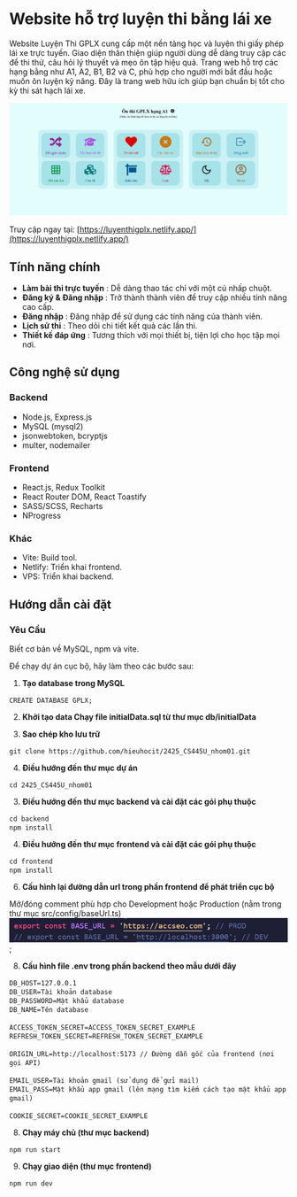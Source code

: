 # Website hỗ trợ luyện thi bằng lái xe

Website Luyện Thi GPLX cung cấp một nền tảng học và luyện thi giấy phép lái xe trực tuyến. Giao diện thân thiện giúp người dùng dễ dàng truy cập các đề thi thử, câu hỏi lý thuyết và mẹo ôn tập hiệu quả. Trang web hỗ trợ các hạng bằng như A1, A2, B1, B2 và C, phù hợp cho người mới bắt đầu hoặc muốn ôn luyện kỹ năng. Đây là trang web hữu ích giúp bạn chuẩn bị tốt cho kỳ thi sát hạch lái xe.

![Ảnh chụp màn hình website hỗ trợ luyện thi bằng lái xe](./backend/public/gplx.png)

Truy cập ngay tại: [https://luyenthigplx.netlify.app/](https://luyenthigplx.netlify.app/)

## Tính năng chính

- **Làm bài thi trực tuyến** : Dễ dàng thao tác chỉ với một cú nhấp chuột.
- **Đăng ký & Đăng nhập** : Trở thành thành viên để truy cập nhiều tính năng cao cấp.
- **Đăng nhập** : Đăng nhập để sử dụng các tính năng của thành viên.
- **Lịch sử thi** : Theo dõi chi tiết kết quả các lần thi.
- **Thiết kế đáp ứng** : Tương thích với mọi thiết bị, tiện lợi cho học tập mọi nơi.

## Công nghệ sử dụng

### Backend

- Node.js, Express.js
- MySQL (mysql2)
- jsonwebtoken, bcryptjs
- multer, nodemailer

### Frontend

- React.js, Redux Toolkit
- React Router DOM, React Toastify
- SASS/SCSS, Recharts
- NProgress

### Khác

- Vite: Build tool.
- Netlify: Triển khai frontend.
- VPS: Triển khai backend.

## Hướng dẫn cài đặt

### Yêu Cầu

Biết cơ bản về MySQL, npm và vite.

Để chạy dự án cục bộ, hãy làm theo các bước sau:

1. **Tạo database trong MySQL**

```
CREATE DATABASE GPLX;
```

2. **Khởi tạo data Chạy file initialData.sql từ thư mục db/initialData**

3. **Sao chép kho lưu trữ**

```
git clone https://github.com/hieuhocit/2425_CS445U_nhom01.git
```

4. **Điều hướng đến thư mục dự án**

```
cd 2425_CS445U_nhom01
```

3. **Điều hướng đến thư mục backend và cài đặt các gói phụ thuộc**

```
cd backend
npm install
```

4. **Điều hướng đến thư mục frontend và cài đặt các gói phụ thuộc**

```
cd frontend
npm install
```

6. **Cấu hình lại đường dẫn url trong phần frontend để phát triển cục bộ**

Mở/đóng comment phù hợp cho Development hoặc Production (nằm trong thư mục src/config/baseUrl.ts)
![](./backend/public/config_base_url.png);


8. **Cấu hình file .env trong phần backend theo mẫu dưới đây**

```
DB_HOST=127.0.0.1
DB_USER=Tài khoản database
DB_PASSWORD=Mật khẩu database
DB_NAME=Tên database

ACCESS_TOKEN_SECRET=ACCESS_TOKEN_SECRET_EXAMPLE
REFRESH_TOKEN_SECRET=REFRESH_TOKEN_SECRET_EXAMPLE

ORIGIN_URL=http://localhost:5173 // Đường dẫn gốc của frontend (nơi gọi API)

EMAIL_USER=Tài khoản gmail (sử dụng để gửi mail)
EMAIL_PASS=Mật khẩu app gmail (lên mạng tìm kiếm cách tạo mật khẩu app gmail)

COOKIE_SECRET=COOKIE_SECRET_EXAMPLE
```

8. **Chạy máy chủ (thư mục backend)**

```
npm run start
```

9. **Chạy giao diện (thư mục frontend)**

```
npm run dev
```
